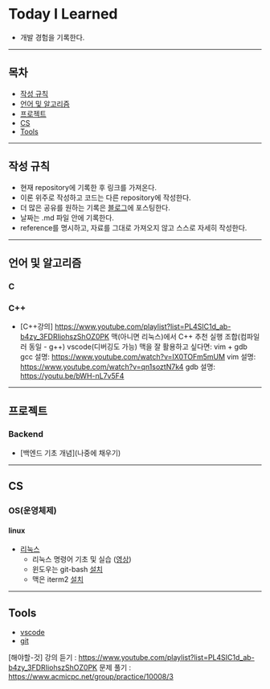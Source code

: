 # Today I Learned
* 개발 경험을 기록한다.

---

## 목차

* [작성 규칙](#작성-규칙)
* [언어 및 알고리즘](#언어-및-알고리즘)
* [프로젝트](#프로젝트)
* [CS](#CS)
* [Tools](#Tools)

---

## 작성 규칙

* 현재 repository에 기록한 후 링크를 가져온다.
* 이론 위주로 작성하고 코드는 다른 repository에 작성한다.
* 더 많은 공유를 원하는 기록은 [블로그](https://nali.tistory.com/)에 포스팅한다.
* 날짜는 .md 파일 안에 기록한다.
* reference를 명시하고, 자료를 그대로 가져오지 않고 스스로 자세히 작성한다.

---

## 언어 및 알고리즘
### C
### C++
* [C++강의] https://www.youtube.com/playlist?list=PL4SIC1d_ab-b4zy_3FDRIiohszShOZ0PK
맥(아니면 리눅스)에서 C++ 추천 실행 조합(컴파일러 동일 - g++)
vscode(디버깅도 가능)
맥을 잘 활용하고 싶다면: vim + gdb
gcc 설명: https://www.youtube.com/watch?v=IX0TOFm5mUM
vim 설명: https://www.youtube.com/watch?v=qn1soztN7k4
gdb 설명: https://youtu.be/bWH-nL7v5F4

---

## 프로젝트
### Backend
* [백엔드 기초 개념](나중에 채우기)


---
## CS

### OS(운영체제)
#### linux
* [리눅스](https://github.com/defdahyun/TIL/CS/OS/linux/linux_base.md)
    - 리눅스 명령어 기초 및 실습 ([영상](https://www.youtube.com/watch?v=DkpmcTRGmt4))
    - 윈도우는 git-bash [설치](https://gabii.tistory.com/entry/Git-Git-Bash-219-%EC%84%A4%EC%B9%98%ED%95%98%EA%B8%B0)
    - 맥은 iterm2 [설치](https://www.youtube.com/watch?v=mpea_CtJWyI)

---

## Tools

* [vscode](https://github.com/defwdahyun0/TIL/blob/main/Tools/vscode.md)
* [git](https://github.com/defdahyun/TIL/Tools/git.md)  

[해야할-것]
강의 듣기 : https://www.youtube.com/playlist?list=PL4SIC1d_ab-b4zy_3FDRIiohszShOZ0PK
문제 풀기 : https://www.acmicpc.net/group/practice/10008/3

